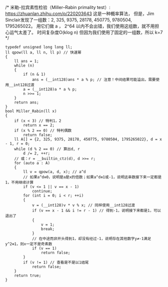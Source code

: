 /*
米勒-拉宾素性检验（Miller–Rabin primality test）:
https://zhuanlan.zhihu.com/p/220203643
这是一种概率算法，
但是，Jim Sinclair发现了一组数：2, 325, 9375, 28178, 450775, 9780504, 1795265022。
用它们做 a ， 2^64 以内不会出错，我们使用这组数，就不用担心运气太差了。
时间复杂度O(klog n)
但因为我们使用了固定的一组数，所以 k=7
*/
```
typedef unsigned long long ll;
ll qpow(ll a, ll n, ll p) // 快速幂
{
    ll ans = 1;
    while (n)
    {
        if (n & 1)
            ans = (__int128)ans * a % p; // 注意！中间结果可能溢出，需要使用__int128过渡
        a = (__int128)a * a % p;
        n >>= 1;
    }
    return ans;
}
bool Miller_Rabin(ll x)
{
    if (x < 3) // 特判1，2
        return x == 2;
    if (x % 2 == 0) // 特判偶数
        return false;
    ll A[] = {2, 325, 9375, 28178, 450775, 9780504, 1795265022}, d = x - 1, r = 0;
    while (d % 2 == 0) // 算出d, r 
        d /= 2, ++r;
    // 或：r = __builtin_ctz(d), d >>= r;
    for (auto a : A)
    {
        ll v = qpow(a, d, x); // a^d
        // 如果a^d≡0，说明是a是x的倍数；如果a^d≡1或-1，说明这串数接下来一定都是1，不用继续计算
        if (v <= 1 || v == x - 1) 
            continue;
        for (int i = 0; i < r; ++i)
        {
            v = (__int128)v * v % x; // 同样使用__int128过渡
            if (v == x - 1 && i != r - 1) // 得到-1，说明接下来都是1，可以退出了
            {
                v = 1;
                break;
            }
            // 在中途而非开头得到1，却没有经过-1，说明存在其他数字y≠-1满足y^2≡1，则x一定不是奇素数
            if (v == 1)  
                return false;
        }
        if (v != 1) // 查看是不是以1结尾
            return false;
    }
    return true;
}
```
